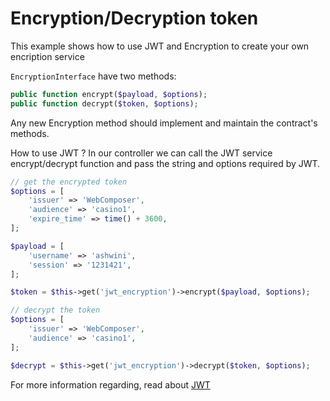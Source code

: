 # Encryption/Decryption token

This example shows how to use JWT and Encryption to create your own encription service

`EncryptionInterface` have two methods:

```php
public function encrypt($payload, $options);
public function decrypt($token, $options);
```

Any new Encryption method should implement and maintain the contract's methods.

How to use JWT ?
In our controller we can call the JWT service encrypt/decrypt function and pass the string and options required by
JWT.

```php
// get the encrypted token
$options = [
    'issuer' => 'WebComposer',
    'audience' => 'casino1',
    'expire_time' => time() + 3600,
];

$payload = [
    'username' => 'ashwini',
    'session' => '1231421',
];

$token = $this->get('jwt_encryption')->encrypt($payload, $options);
```

```php
// decrypt the token
$options = [
    'issuer' => 'WebComposer',
    'audience' => 'casino1',
];

$decrypt = $this->get('jwt_encryption')->decrypt($token, $options);
```

For more information regarding, read about [JWT](https://jwt.io/introduction/)
